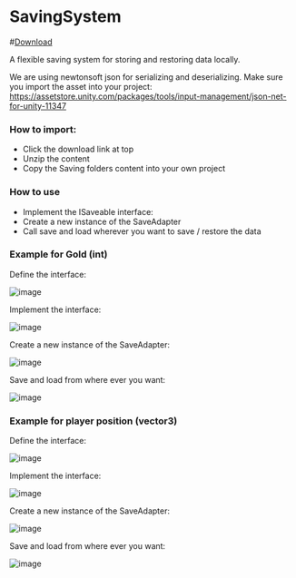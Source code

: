 # SavingSystem
#[Download](https://github.com/Alex-Rynkowski/SavingSystem/archive/refs/heads/main.zip)

A flexible saving system for storing and restoring data locally.

We are using newtonsoft json for serializing and deserializing. Make sure you import the asset into your project:
https://assetstore.unity.com/packages/tools/input-management/json-net-for-unity-11347

### **How to import:**
* Click the download link at top
* Unzip the content
* Copy the Saving folders content into your own project


### **How to use**

* Implement the ISaveable interface:
* Create a new instance of the SaveAdapter
* Call save and load wherever you want to save / restore the data

### **Example for Gold (int)**

Define the interface:

![image](https://user-images.githubusercontent.com/66161323/116825545-191e7980-ab90-11eb-9e56-579eab422ed0.png)


Implement the interface:

![image](https://user-images.githubusercontent.com/66161323/116825630-6569b980-ab90-11eb-9046-d83bca7bb5e3.png)


Create a new instance of the SaveAdapter:

![image](https://user-images.githubusercontent.com/66161323/116825716-b2e62680-ab90-11eb-8d4f-a55d230f039a.png)


Save and load from where ever you want:

![image](https://user-images.githubusercontent.com/66161323/116825893-9a2a4080-ab91-11eb-9a38-8777374c5f04.png)





### **Example for player position (vector3)**

Define the interface:

![image](https://user-images.githubusercontent.com/66161323/116825600-466b2780-ab90-11eb-86d5-78776023cc5c.png)

Implement the interface:

![image](https://user-images.githubusercontent.com/66161323/116825819-28ea8d80-ab91-11eb-96be-98a244caed48.png)

Create a new instance of the SaveAdapter:

![image](https://user-images.githubusercontent.com/66161323/116825709-a95cbe80-ab90-11eb-965e-03cfd9ccda36.png)

Save and load from where ever you want:

![image](https://user-images.githubusercontent.com/66161323/116825893-9a2a4080-ab91-11eb-9a38-8777374c5f04.png)
